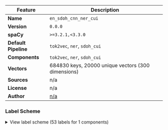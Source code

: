 | Feature | Description |
| --- | --- |
| **Name** | `en_sdoh_cnn_ner_cui` |
| **Version** | `0.0.0` |
| **spaCy** | `>=3.2.1,<3.3.0` |
| **Default Pipeline** | `tok2vec`, `ner`, `sdoh_cui` |
| **Components** | `tok2vec`, `ner`, `sdoh_cui` |
| **Vectors** | 684830 keys, 20000 unique vectors (300 dimensions) |
| **Sources** | n/a |
| **License** | n/a |
| **Author** | [n/a]() |

### Label Scheme

<details>

<summary>View label scheme (53 labels for 1 components)</summary>

| Component | Labels |
| --- | --- |
| **`ner`** | `Anxiety: GAD`, `Anxiety: Generalized Anxiety Disorder`, `Anxiety: Level of anxiety`, `Anxiety: NA`, `Anxiety: Signs and symptoms of anxiety`, `Anxiety: family hx: Anxiety state`, `Anxiety: hx of anxiety state`, `Depression: Family hx: Depression`, `Depression: Major depressive disorder`, `Depression: NA`, `Depression: PHQ`, `Depression: Symptoms of depression`, `Depression: hx of Depression`, `Financial_strain: Financial problem`, `Financial_strain: Financially secure`, `Financial_strain: NA`, `Financial_strain: Unable to afford medication`, `Food: Able to obtain food`, `Food: Fruit and vegetable intake`, `Food: NA`, `Food: Provision of food`, `Housing: Homeless`, `Housing: Housing unsuited to needs`, `Housing: Marginally housed`, `Housing: NA`, `Housing: Stably housed`, `Housing: Subsidized housing`, `Housing: lives in facility`, `Insurance_status: Inadequate healthcare resources`, `Insurance_status: NA`, `Marital_or_partnership_status: Divorced`, `Marital_or_partnership_status: Engaged to be married`, `Marital_or_partnership_status: Married`, `Marital_or_partnership_status: NA`, `Marital_or_partnership_status: Partner`, `Marital_or_partnership_status: Partner relationship problem`, `Marital_or_partnership_status: Separated`, `Marital_or_partnership_status: Single person`, `Marital_or_partnership_status: Widowed`, `Social_isolation: At risk for loneliness`, `Social_isolation: Has social support`, `Social_isolation: Lives alone`, `Social_isolation: Lives with`, `Social_isolation: NA`, `Social_isolation: Personal relationship breakdown`, `Social_isolation: Social Isolation`, `Transportation: Has access to a car`, `Transportation: Has access to public transport vehicle`, `Transportation: NA`, `Transportation: Transportation problems`, `pain_and_disability: NA`, `pain_and_disability: Pain intensity rating scale, current`, `pain_and_disability: Pain intensity rating scale, worst` |

</details>